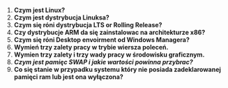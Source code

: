 1.  **Czym jest Linux?**
2.  **Czym jest dystrybucja Linuksa?**
3.  **Czym się róni dystrybucja LTS or Rolling Release?**
4.  **Czy dystrybucje ARM da się zainstalowac na architekturze x86?**
5.  **Czym się róni Desktop envoirment od Windows Managera?**
6.  **Wymień trzy zalety pracy w trybie wiersza poleceń.**
7.  **Wymien trzy zalety i trzy wady pracy w środowisku graficznym.**
8.  ***Czym jest pamięc SWAP i jakie wartości powinna przybrac?***
9.  **Co się stanie w przypadku systemu który nie posiada zadeklarowanej pamięci ram lub jest ona wyłączona?** 